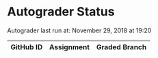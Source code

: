 # Autograder Status
Autograder last run at: November 29, 2018 at 19:20

| GitHub ID | Assignment | Graded Branch |
|-----------|------------|---------------|
